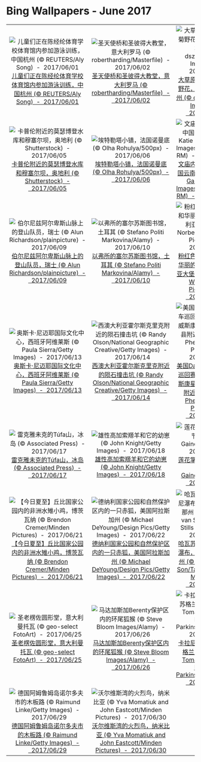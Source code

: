 # Bing Wallpapers - June 2017

| | | | |
|:-------------------------:|:-------------------------:|:-------------------------:|:-------------------------:|
| ![儿童们正在陈经纶体育学校体育馆内参加游泳训练，中国杭州 (© REUTERS/Aly Song)  -  2017/06/01](https://bing.ee123.net/img/cn/fhd/2017/06/01.jpg)[儿童们正在陈经纶体育学校体育馆内参加游泳训练，中国杭州 (© REUTERS/Aly Song)  -  2017/06/01](https://bing.ee123.net/img/cn/fhd/2017/06/01.jpg) | ![圣天使桥和圣彼得大教堂，意大利罗马 (© robertharding/Masterfile)  -  2017/06/02](https://bing.ee123.net/img/cn/fhd/2017/06/02.jpg)[圣天使桥和圣彼得大教堂，意大利罗马 (© robertharding/Masterfile)  -  2017/06/02](https://bing.ee123.net/img/cn/fhd/2017/06/02.jpg) | ![大草原附近的矢车菊野花，美国德克萨斯州 (© dszc/E+/Getty Images)  -  2017/06/03](https://bing.ee123.net/img/cn/fhd/2017/06/03.jpg)[大草原附近的矢车菊野花，美国德克萨斯州 (© dszc/E+/Getty Images)  -  2017/06/03](https://bing.ee123.net/img/cn/fhd/2017/06/03.jpg) | ![印度洋内的横口鳚 (© Tobias Friedrich/SuperStock)  -  2017/06/04](https://bing.ee123.net/img/cn/fhd/2017/06/04.jpg)[印度洋内的横口鳚 (© Tobias Friedrich/SuperStock)  -  2017/06/04](https://bing.ee123.net/img/cn/fhd/2017/06/04.jpg) |
| ![卡普伦附近的莫瑟博登水库和穆塞尔坝，奥地利 (© Shutterstock)  -  2017/06/05](https://bing.ee123.net/img/cn/fhd/2017/06/05.jpg)[卡普伦附近的莫瑟博登水库和穆塞尔坝，奥地利 (© Shutterstock)  -  2017/06/05](https://bing.ee123.net/img/cn/fhd/2017/06/05.jpg) | ![埃特勒塔小镇，法国诺曼底 (© Olha Rohulya/500px)  -  2017/06/06](https://bing.ee123.net/img/cn/fhd/2017/06/06.jpg)[埃特勒塔小镇，法国诺曼底 (© Olha Rohulya/500px)  -  2017/06/06](https://bing.ee123.net/img/cn/fhd/2017/06/06.jpg) | ![文庙内的祈祷牌，中国云南建水 (© Katie Garrod/Getty Images/AWL Images RM)  -  2017/06/07](https://bing.ee123.net/img/cn/fhd/2017/06/07.jpg)[文庙内的祈祷牌，中国云南建水 (© Katie Garrod/Getty Images/AWL Images RM)  -  2017/06/07](https://bing.ee123.net/img/cn/fhd/2017/06/07.jpg) | ![卫星图像展现出的美洲海洋流 (© Karsten Schneider/Science Photo Library)  -  2017/06/08](https://bing.ee123.net/img/cn/fhd/2017/06/08.jpg)[卫星图像展现出的美洲海洋流 (© Karsten Schneider/Science Photo Library)  -  2017/06/08](https://bing.ee123.net/img/cn/fhd/2017/06/08.jpg) |
| ![伯尔尼兹阿尔卑斯山脉上的登山队员，瑞士 (© Alun Richardson/plainpicture)  -  2017/06/09](https://bing.ee123.net/img/cn/fhd/2017/06/09.jpg)[伯尔尼兹阿尔卑斯山脉上的登山队员，瑞士 (© Alun Richardson/plainpicture)  -  2017/06/09](https://bing.ee123.net/img/cn/fhd/2017/06/09.jpg) | ![以弗所的塞尔苏斯图书馆，土耳其 (© Stefano Politi Markovina/Alamy)  -  2017/06/10](https://bing.ee123.net/img/cn/fhd/2017/06/10.jpg)[以弗所的塞尔苏斯图书馆，土耳其 (© Stefano Politi Markovina/Alamy)  -  2017/06/10](https://bing.ee123.net/img/cn/fhd/2017/06/10.jpg) | ![粉红色臭鼬小丑鱼和华丽的海葵，澳大利亚大堡礁 (© Norbert Wu/Minden Pictures)  -  2017/06/11](https://bing.ee123.net/img/cn/fhd/2017/06/11.jpg)[粉红色臭鼬小丑鱼和华丽的海葵，澳大利亚大堡礁 (© Norbert Wu/Minden Pictures)  -  2017/06/11](https://bing.ee123.net/img/cn/fhd/2017/06/11.jpg) | ![省立恐龙公园的日落景象，加拿大艾伯塔省 (© Chris Greenwood/500px)  -  2017/06/12](https://bing.ee123.net/img/cn/fhd/2017/06/12.jpg)[省立恐龙公园的日落景象，加拿大艾伯塔省 (© Chris Greenwood/500px)  -  2017/06/12](https://bing.ee123.net/img/cn/fhd/2017/06/12.jpg) |
| ![奥斯卡·尼迈耶国际文化中心，西班牙阿维莱斯 (© Paula Sierra/Getty Images)  -  2017/06/13](https://bing.ee123.net/img/cn/fhd/2017/06/13.jpg)[奥斯卡·尼迈耶国际文化中心，西班牙阿维莱斯 (© Paula Sierra/Getty Images)  -  2017/06/13](https://bing.ee123.net/img/cn/fhd/2017/06/13.jpg) | ![西澳大利亚霍尔斯克里克附近的陨石撞击坑 (© Randy Olson/National Geographic Creative/Getty Images)  -  2017/06/14](https://bing.ee123.net/img/cn/fhd/2017/06/14.jpg)[西澳大利亚霍尔斯克里克附近的陨石撞击坑 (© Randy Olson/National Geographic Creative/Getty Images)  -  2017/06/14](https://bing.ee123.net/img/cn/fhd/2017/06/14.jpg) | ![美国Dairyland自行车巡回赛的参赛手，威斯康星州丰迪拉克县附近 (© Jeffrey Phelps/Aurora Photos)  -  2017/06/15](https://bing.ee123.net/img/cn/fhd/2017/06/15.jpg)[美国Dairyland自行车巡回赛的参赛手，威斯康星州丰迪拉克县附近 (© Jeffrey Phelps/Aurora Photos)  -  2017/06/15](https://bing.ee123.net/img/cn/fhd/2017/06/15.jpg) | ![东佛兰德省荒地森林内的一只蜻蜓，比利时 (© Marcel Derweduwen/Shutterstock)  -  2017/06/16](https://bing.ee123.net/img/cn/fhd/2017/06/16.jpg)[东佛兰德省荒地森林内的一只蜻蜓，比利时 (© Marcel Derweduwen/Shutterstock)  -  2017/06/16](https://bing.ee123.net/img/cn/fhd/2017/06/16.jpg) |
| ![雷克雅未克的Túfa山，冰岛 (© Associated Press)  -  2017/06/17](https://bing.ee123.net/img/cn/fhd/2017/06/17.jpg)[雷克雅未克的Túfa山，冰岛 (© Associated Press)  -  2017/06/17](https://bing.ee123.net/img/cn/fhd/2017/06/17.jpg) | ![雄性高加索羱羊和它的幼崽 (© John Knight/Getty Images)  -  2017/06/18](https://bing.ee123.net/img/cn/fhd/2017/06/18.jpg)[雄性高加索羱羊和它的幼崽 (© John Knight/Getty Images)  -  2017/06/18](https://bing.ee123.net/img/cn/fhd/2017/06/18.jpg) | ![莲花掌属叶子的细节 (© Tim Gainey/Alamy)  -  2017/06/19](https://bing.ee123.net/img/cn/fhd/2017/06/19.jpg)[莲花掌属叶子的细节 (© Tim Gainey/Alamy)  -  2017/06/19](https://bing.ee123.net/img/cn/fhd/2017/06/19.jpg) | ![帕拉卡斯国家保护区内的红海滩，秘鲁 (© Istvan Kadar Photography/Getty Images)  -  2017/06/20](https://bing.ee123.net/img/cn/fhd/2017/06/20.jpg)[帕拉卡斯国家保护区内的红海滩，秘鲁 (© Istvan Kadar Photography/Getty Images)  -  2017/06/20](https://bing.ee123.net/img/cn/fhd/2017/06/20.jpg) |
| ![【今日夏至】丘比国家公园内的非洲水雉小鸡，博茨瓦纳 (© Brendon Cremer/Minden Pictures)  -  2017/06/21](https://bing.ee123.net/img/cn/fhd/2017/06/21.jpg)[【今日夏至】丘比国家公园内的非洲水雉小鸡，博茨瓦纳 (© Brendon Cremer/Minden Pictures)  -  2017/06/21](https://bing.ee123.net/img/cn/fhd/2017/06/21.jpg) | ![德纳利国家公园和自然保护区内的一只赤狐，美国阿拉斯加州 (© Michael DeYoung/Design Pics/Getty Images)  -  2017/06/22](https://bing.ee123.net/img/cn/fhd/2017/06/22.jpg)[德纳利国家公园和自然保护区内的一只赤狐，美国阿拉斯加州 (© Michael DeYoung/Design Pics/Getty Images)  -  2017/06/22](https://bing.ee123.net/img/cn/fhd/2017/06/22.jpg) | ![哈瓦苏峡谷内的穆尼瀑布，美国亚利桑那州 (© Brendan van Son/Tandem Stills + Motion)  -  2017/06/23](https://bing.ee123.net/img/cn/fhd/2017/06/23.jpg)[哈瓦苏峡谷内的穆尼瀑布，美国亚利桑那州 (© Brendan van Son/Tandem Stills + Motion)  -  2017/06/23](https://bing.ee123.net/img/cn/fhd/2017/06/23.jpg) | ![2016年铁人三项世界锦标赛中的游泳参赛者们，夏威夷凯卢阿 (© Tom Pennington/Getty Images)  -  2017/06/24](https://bing.ee123.net/img/cn/fhd/2017/06/24.jpg)[2016年铁人三项世界锦标赛中的游泳参赛者们，夏威夷凯卢阿 (© Tom Pennington/Getty Images)  -  2017/06/24](https://bing.ee123.net/img/cn/fhd/2017/06/24.jpg) |
| ![圣老楞佐圆形堂，意大利曼托瓦 (© geo-select FotoArt)  -  2017/06/25](https://bing.ee123.net/img/cn/fhd/2017/06/25.jpg)[圣老楞佐圆形堂，意大利曼托瓦 (© geo-select FotoArt)  -  2017/06/25](https://bing.ee123.net/img/cn/fhd/2017/06/25.jpg) | ![马达加斯加Berenty保护区内的环尾狐猴 (© Steve Bloom Images/Alamy)  -  2017/06/26](https://bing.ee123.net/img/cn/fhd/2017/06/26.jpg)[马达加斯加Berenty保护区内的环尾狐猴 (© Steve Bloom Images/Alamy)  -  2017/06/26](https://bing.ee123.net/img/cn/fhd/2017/06/26.jpg) | ![卡拉尼什巨石阵，苏格兰路易斯岛 (© Tomas Vrba and Lindsey Parkinson/500px)  -  2017/06/27](https://bing.ee123.net/img/cn/fhd/2017/06/27.jpg)[卡拉尼什巨石阵，苏格兰路易斯岛 (© Tomas Vrba and Lindsey Parkinson/500px)  -  2017/06/27](https://bing.ee123.net/img/cn/fhd/2017/06/27.jpg) | ![死亡谷内的约书亚树，美国加利福尼亚州 (© Marc Adamus/Aurora Photos)  -  2017/06/28](https://bing.ee123.net/img/cn/fhd/2017/06/28.jpg)[死亡谷内的约书亚树，美国加利福尼亚州 (© Marc Adamus/Aurora Photos)  -  2017/06/28](https://bing.ee123.net/img/cn/fhd/2017/06/28.jpg) |
| ![德国阿姆鲁姆岛诺尔多夫市的木板路 (© Raimund Linke/Getty Images)  -  2017/06/29](https://bing.ee123.net/img/cn/fhd/2017/06/29.jpg)[德国阿姆鲁姆岛诺尔多夫市的木板路 (© Raimund Linke/Getty Images)  -  2017/06/29](https://bing.ee123.net/img/cn/fhd/2017/06/29.jpg) | ![沃尔维斯湾的火烈鸟，纳米比亚 (© Yva Momatiuk and John Eastcott/Minden Pictures)  -  2017/06/30](https://bing.ee123.net/img/cn/fhd/2017/06/30.jpg)[沃尔维斯湾的火烈鸟，纳米比亚 (© Yva Momatiuk and John Eastcott/Minden Pictures)  -  2017/06/30](https://bing.ee123.net/img/cn/fhd/2017/06/30.jpg) |  |  |

